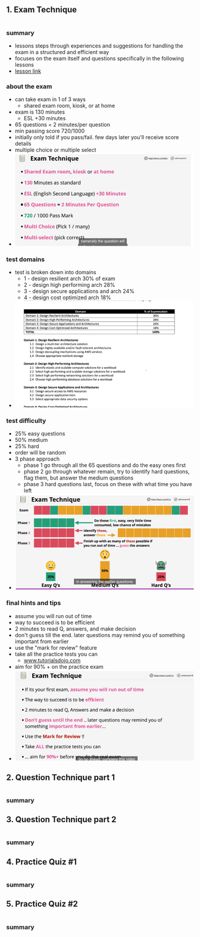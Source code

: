 ## 1. Exam Technique

#

### summary

- lessons steps through experiences and suggestions for handling the exam in a structured and efficient way
- focuses on the exam itself and questions specifically in the following lessons
- [lesson link](https://learn.cantrill.io/courses/730712/lectures/16015227)

### about the exam

- can take exam in 1 of 3 ways
  - shared exam room, kiosk, or at home
- exam is 130 minutes
  - ESL +30 minutes
- 65 questions = 2 minutes/per question
- min passing score 720/1000
- initially only told if you pass/fail. few days later you'll receive score details
- multiple choice or multiple select
- ![about the exam](img/examabout.png)

### test domains

- test is broken down into domains
  - 1 - design resilient arch 30% of exam
  - 2 - design high performing arch 28%
  - 3 - design secure applications and arch 24%
  - 4 - design cost optimized arch 18%
- ![exam domains](img/examdomains.png)

### test difficulty

- 25% easy questions
- 50% medium
- 25% hard
- order will be random
- 3 phase approach
  - phase 1 go through all the 65 questions and do the easy ones first
  - phase 2 go through whatever remain, try to identify hard questions, flag them, but answer the medium questions
  - phase 3 hard questions last, focus on these with what time you have left
- ![exam difficulty](img/examdifficulty.png)

### final hints and tips

- assume you will run out of time
- way to succeed is to be efficient
- 2 minutes to read Q, answers, and make decision
- don't guess till the end. later questions may remind you of something important from earlier
- use the "mark for review" feature
- take all the practice tests you can
  - www.tutorialsdojo.com
- aim for 90% + on the practice exam
- ![exam hints](img/examhints.png)

## 2. Question Technique part 1

#

### summary

## 3. Question Technique part 2

#

### summary

## 4. Practice Quiz #1

#

### summary

## 5. Practice Quiz #2

#

### summary
